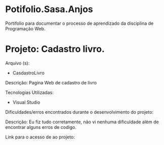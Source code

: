 # Potifolio.Sasa.Anjos
Portifolio para documentar o processo de aprendizado da disciplina de Programação Web.
<h1> Projeto: Cadastro livro. </h1>

Arquivo (s):
<ul>
  <li> CasdastroLivro </li>
</ul>

Descrição: Pagina Web de cadastro de livro

Tecnologias Utilizadas:

<ul>
  <li> Visual Studio</li>
</ul>

Dificuldades/erros encontrados durante o desenvolvimento do projeto:

Descrição: Eu fiz tudo corretamente, não vi nenhuma dificuldade além de encontrar alguns erros de codigo.

Link para o acesso de ao projeto:
